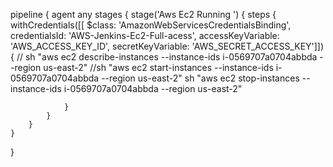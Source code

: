 pipeline
{
    agent any
    stages
    {
        stage('Aws Ec2 Running ')
        {
            steps
            {
            withCredentials([[ 
                $class: 'AmazonWebServicesCredentialsBinding', 
                credentialsId: 'AWS-Jenkins-Ec2-Full-acess', 
                accessKeyVariable: 'AWS_ACCESS_KEY_ID', 
                secretKeyVariable: 'AWS_SECRET_ACCESS_KEY']]) {
               // sh "aws ec2 describe-instances --instance-ids i-0569707a0704abbda --region us-east-2"
               //sh "aws ec2 start-instances --instance-ids i-0569707a0704abbda --region us-east-2"
               sh "aws ec2 stop-instances --instance-ids i-0569707a0704abbda --region us-east-2"
                    
                }
            }
        }
    }
}
